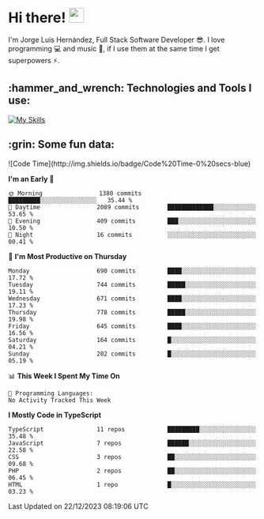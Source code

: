 <h1 align="left">
 <abc>
  <br>Hi there! <img src="https://user-images.githubusercontent.com/42378118/110234147-e3259600-7f4e-11eb-95be-0c4047144dea.gif" width="30"><br>
 </abc>
</h1>

I'm Jorge Luis Hernández, Full Stack Software Developer :sunglasses:. I love programming :computer: and music :musical_score:, if I use them at the same time I get superpowers :zap:. 


<h2 align="left">:hammer_and_wrench: Technologies and Tools I use:</h2>

[![My Skills](https://skillicons.dev/icons?i=js,ts,html,css,py,vue,react,next,nest,postgres,mysql)](https://skillicons.dev)

<h2 align="left">:grin: Some fun data:</h2>
<!--START_SECTION:waka-->
![Code Time](http://img.shields.io/badge/Code%20Time-0%20secs-blue)

**I'm an Early 🐤** 

```text
🌞 Morning                1380 commits        █████████░░░░░░░░░░░░░░░░   35.44 % 
🌆 Daytime                2089 commits        █████████████░░░░░░░░░░░░   53.65 % 
🌃 Evening                409 commits         ███░░░░░░░░░░░░░░░░░░░░░░   10.50 % 
🌙 Night                  16 commits          ░░░░░░░░░░░░░░░░░░░░░░░░░   00.41 % 
```
📅 **I'm Most Productive on Thursday** 

```text
Monday                   690 commits         ████░░░░░░░░░░░░░░░░░░░░░   17.72 % 
Tuesday                  744 commits         █████░░░░░░░░░░░░░░░░░░░░   19.11 % 
Wednesday                671 commits         ████░░░░░░░░░░░░░░░░░░░░░   17.23 % 
Thursday                 778 commits         █████░░░░░░░░░░░░░░░░░░░░   19.98 % 
Friday                   645 commits         ████░░░░░░░░░░░░░░░░░░░░░   16.56 % 
Saturday                 164 commits         █░░░░░░░░░░░░░░░░░░░░░░░░   04.21 % 
Sunday                   202 commits         █░░░░░░░░░░░░░░░░░░░░░░░░   05.19 % 
```


📊 **This Week I Spent My Time On** 

```text
💬 Programming Languages: 
No Activity Tracked This Week
```

**I Mostly Code in TypeScript** 

```text
TypeScript               11 repos            █████████░░░░░░░░░░░░░░░░   35.48 % 
JavaScript               7 repos             ██████░░░░░░░░░░░░░░░░░░░   22.58 % 
CSS                      3 repos             ██░░░░░░░░░░░░░░░░░░░░░░░   09.68 % 
PHP                      2 repos             ██░░░░░░░░░░░░░░░░░░░░░░░   06.45 % 
HTML                     1 repo              █░░░░░░░░░░░░░░░░░░░░░░░░   03.23 % 
```




 Last Updated on 22/12/2023 08:19:06 UTC
<!--END_SECTION:waka-->
